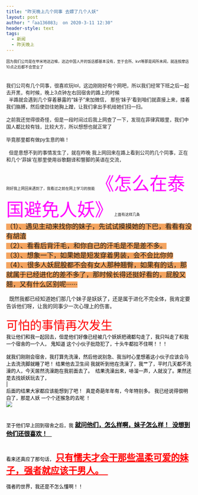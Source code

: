 ```yaml
---
title: "昨天晚上几个同事 去嫖了几个人妖"
layout: post
author: "「aa136083」 on 2020-3-11 12:30"
header-style: text
tags:
  - 新闻
  - 昨天晚上
---
```


<head></head>
<body>
 <font size="1">因为我们公司是在甲米地这边嘛，这边中国人开的饭店都基本没有，至于会所、kvt等那是闻所未闻，就连按摩店10点之后都不会营业了</font>
 <font size="1"><br> </font>
 <br> 
 <font size="2"><br> 我们公司有几个同事，很喜欢玩lol，这边刚刚好有个网吧，所以我们经常下班之后一起去开黑，有时候，晚上3点钟左右回宿舍的路上的时候<br> &nbsp;&nbsp;半路就会遇到几个穿着暴露的“妹子”来加微信， 那些‘妹子’看到咱们就直接上来，搂着我们胳膊，然后使劲往她胸上蹭，让我们拿出手机给她们扫一扫。<br> <br> 之前我还觉得很奇怪，但是一段时间过后我上网查了一下，发现在菲律宾眼里，我们中国人都比较有钱，比较大方，所以想想也就正常了<br> <br> 毕竟那里都有做py生意的嘛！<br> <br> &nbsp;&nbsp;但是意想不到的事情发生了，就在昨晚 我上网回来在路上看到公司的几个同事，正在和几个‘菲妹’在那里使用谷歌翻译和瞥脚的英语在交流，</font>
 <br> 
 <br> 
 <font size="1"> 刚好我上网回来遇到了，我看过之前在网上学习的技能</font>
 <font size="7"><font color="#ff00ff">《怎么在泰国避免人妖》</font></font>
 <font size="1">上面有这样几条</font>
 <br> 
 <font style="background-color:sandybrown"><font size="4">（1）、遇见主动来找你的妹子，先试试摸摸她的下巴，看看有没有胡渣<br> （2）、看看后背汗毛，和你自己的汗毛是不是差不多。<br> （3）、想象一下，如果她是短发穿着男装，会不会比你帅<br> （4）、很多人妖屁股都不会有女人那种翘臀，如果有的话，那就属于已经进化的差不多了，那时候长得还挺好看的，屁股又翘，又有什么区别呢······</font></font>
 <br> 
 <br> &nbsp;&nbsp;既然我都已经知道她们那几个妹子是妖妖了，还是属于进化不完全体，我肯定要告诉他们呀，让我的同事少一次心理上的伤害。
 <br> 
 <br> 
 <font size="6"><font color="#ff0000">可怕的事情再次发生</font></font>
 <br> 
 <font size="2"><font color="#000000">我让他们和我一起回去，但是他们好像已经被几个妖妖把魂都勾走了，我只叫走了和我一个宿舍的一个人， 鬼知道 这个小伙子批隐犯了，十头牛都拉不住啊！！！<br> <br> 就我们刚刚会宿舍，我打算先洗澡，然后他说别急、我当时心里想着这小伙子应该会马上去洗洗脚就睡了吧！ 结果他去卫生间 我就听到他在洗澡了，我艹了，平时几天都不洗澡的人，今天居然洗澡跑在我前面去了。&nbsp;&nbsp;结果洗澡出来，哧溜一声，人就没了。果然还是去找妖妖玩去了，<br> |<br> 后面的结果大家都应该能想到了吧！&nbsp;&nbsp;真是奇葩年年有，今年特别多。 我已经说得很明白了，那是人妖 一个个还猴急的去呢 ！<br> </font></font>
 <img src="https://bbs.boniu123.cc/static/image/smiley/grapeman/01.gif" smilieid="41">
 <font size="2"><font color="#000000"><br> <br> <br> 至于他们早上回到宿舍之后，我</font></font>
 <font color="#000000"><font size="3"><u><strong>就问他们，怎么样啊，妹子怎么样！&nbsp;&nbsp;没想到他们还很喜欢！&nbsp; &nbsp;</strong></u></font><br> <br> <br> <font size="2">看来还真应了那句话， </font></font>
 <font size="5"><font color="#ff0000"><strong><u>只有懦夫才会干那些温柔可爱的妹子，强者就应该干男人。&nbsp;&nbsp;<br> </u></strong></font></font>
 <br> 
 <font color="#000000"><font size="2">强者的世界，我还是不怎么懂啊！！</font></font>
 <br>
</body>


